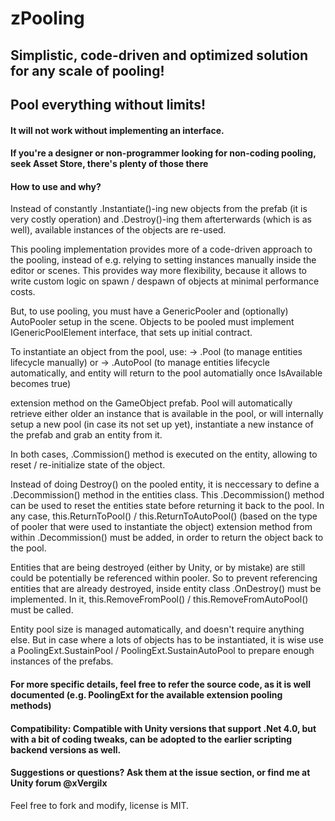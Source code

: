 # zPooling

## Simplistic, code-driven and optimized solution for any scale of pooling! 
## Pool everything without limits!

#### It will not work without implementing an interface. 
#### If you're a designer or non-programmer looking for non-coding pooling, seek Asset Store, there's plenty of those there

#### How to use and why?
   Instead of constantly .Instantiate()-ing new objects from the prefab (it is very costly operation) and .Destroy()-ing them afterterwards (which is as well), available instances of the objects are re-used.
   
   This pooling implementation provides more of a code-driven approach to the pooling, instead of e.g. relying to setting instances manually inside the editor or scenes. This provides way more flexibility, because it allows to write custom logic on spawn / despawn of objects at minimal performance costs.

But, to use pooling, you must have a GenericPooler and (optionally) AutoPooler setup in the scene.
Objects to be pooled must implement IGenericPoolElement interface, that sets up initial contract.
          
To instantiate an object from the pool, use:
        → .Pool<T> (to manage entities lifecycle manually) or
        → .AutoPool<T>  (to manage entities lifecycle automatically, and entity will return to the pool automatially once IsAvailable becomes true)

extension method on the GameObject prefab. Pool will automatically retrieve either older an instance that is available in the pool, or will internally setup a new pool (in case its not set up yet),
instantiate a new instance of the prefab and grab an entity from it.

In both cases, .Commission() method is executed on the entity, allowing to reset / re-initialize state of the object.
       
Instead of doing Destroy() on the pooled entity, it is neccessary to define a .Decommission() method in the entities class. This .Decommission() method can be used to reset the entities state
before returning it back to the pool. In any case, this.ReturnToPool() / this.ReturnToAutoPool() (based on the type of pooler that were used to instantiate the object) extension method from
within .Decommission() must be added, in order to return the object back to the pool.

Entities that are being destroyed (either by Unity, or by mistake) are still could be potentially be referenced within pooler. So to prevent referencing entities that are already destroyed, inside 
entity class .OnDestroy() must be implemented. In it, this.RemoveFromPool() / this.RemoveFromAutoPool() must be called.

Entity pool size is managed automatically, and doesn't require anything else. But in case where a lots of objects has to be instantiated, it is wise use a PoolingExt.SustainPool / PoolingExt.SustainAutoPool
to prepare enough instances of the prefabs.

#### For more specific details, feel free to refer the source code, as it is well documented (e.g. PoolingExt for the available extension pooling methods)
		
#### Compatibility: Compatible with Unity versions that support .Net 4.0, but with a bit of coding tweaks, can be adopted to the earlier scripting backend versions as well.

#### Suggestions or questions? Ask them at the issue section, or find me at Unity forum @xVergilx
Feel free to fork and modify, license is MIT.
